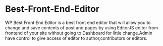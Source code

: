 # Best-Front-End-Editor
WP Best Front End Editor is a best front end editor that will allow you to change and save contents of post and pages by using EditorJS editor from frontend of your site without going to Dashboard for little change.Admin have control to give access of editor to author,contributors or editors.
